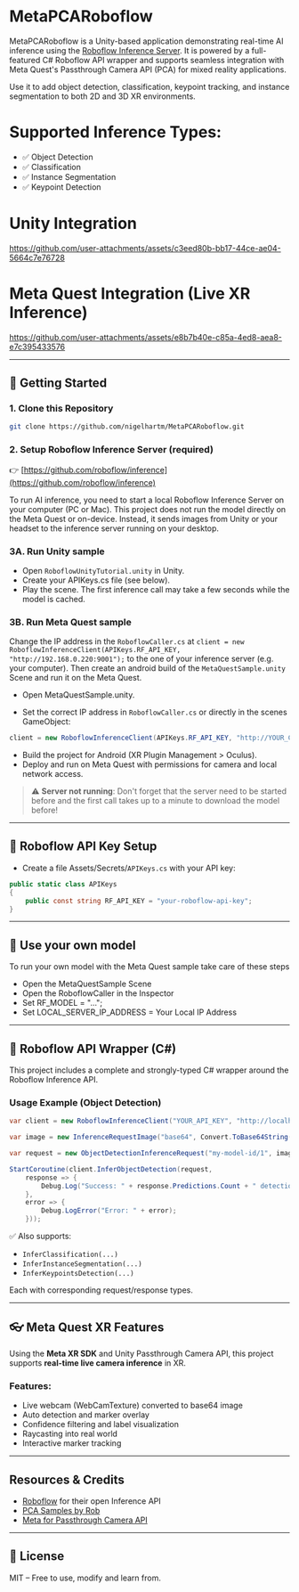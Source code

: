 ﻿# MetaPCARoboflow

MetaPCARoboflow is a Unity-based application demonstrating real-time AI inference using the [Roboflow Inference Server](https://github.com/roboflow/inference). It is powered by a full-featured C# Roboflow API wrapper and supports seamless integration with Meta Quest's Passthrough Camera API (PCA) for mixed reality applications.

Use it to add object detection, classification, keypoint tracking, and instance segmentation to both 2D and 3D XR environments.

# Supported Inference Types:
- ✅ Object Detection
- ✅ Classification
- ✅ Instance Segmentation
- ✅ Keypoint Detection

# Unity Integration



https://github.com/user-attachments/assets/c3eed80b-bb17-44ce-ae04-5664c7e76728



# Meta Quest Integration (Live XR Inference)



https://github.com/user-attachments/assets/e8b7b40e-c85a-4ed8-aea8-e7c395433576



---

## 🚀 Getting Started

### 1. Clone this Repository
```bash
git clone https://github.com/nigelhartm/MetaPCARoboflow.git
````

### 2. Setup Roboflow Inference Server (required)

👉 [https://github.com/roboflow/inference](https://github.com/roboflow/inference)

To run AI inference, you need to start a local Roboflow Inference Server on your computer (PC or Mac).
This project does not run the model directly on the Meta Quest or on-device. Instead, it sends images from Unity or your headset to the inference server running on your desktop.

### 3A. Run Unity sample

* Open `RoboflowUnityTutorial.unity` in Unity.
* Create your APIKeys.cs file (see below).
* Play the scene. The first inference call may take a few seconds while the model is cached.

### 3B. Run Meta Quest sample

Change the IP address in the `RoboflowCaller.cs` at `client = new RoboflowInferenceClient(APIKeys.RF_API_KEY, "http://192.168.0.220:9001");` to the one of your inference server (e.g. your computer).
Then create an android build of the `MetaQuestSample.unity` Scene and run it on the Meta Quest.


* Open MetaQuestSample.unity.

* Set the correct IP address in `RoboflowCaller.cs` or directly in the scenes GameObject:

```csharp
client = new RoboflowInferenceClient(APIKeys.RF_API_KEY, "http://YOUR_COMPUTER_IP:9001");
```

* Build the project for Android (XR Plugin Management > Oculus).
* Deploy and run on Meta Quest with permissions for camera and local network access.

> :warning: **Server not running**: Don't forget that the server need to be started before and the first call takes up to a minute to download the model before!

---

## 🔑 Roboflow API Key Setup

* Create a file Assets/Secrets/`APIKeys.cs` with your API key:

```csharp
public static class APIKeys
{
    public const string RF_API_KEY = "your-roboflow-api-key";
}
```

---

## 🚀 Use your own model
To run your own model with the Meta Quest sample take care of these steps

* Open the MetaQuestSample Scene
* Open the RoboflowCaller in the Inspector
* Set RF_MODEL = "...";
* Set LOCAL_SERVER_IP_ADDRESS = Your Local IP Address

---

## 🧠 Roboflow API Wrapper (C#)

This project includes a complete and strongly-typed C# wrapper around the Roboflow Inference API.

### Usage Example (Object Detection)

```csharp
var client = new RoboflowInferenceClient("YOUR_API_KEY", "http://localhost:9001");

var image = new InferenceRequestImage("base64", Convert.ToBase64String(myTexture.EncodeToPNG()));

var request = new ObjectDetectionInferenceRequest("my-model-id/1", image);

StartCoroutine(client.InferObjectDetection(request, 
    response => {
        Debug.Log("Success: " + response.Predictions.Count + " detections");
    },
    error => {
        Debug.LogError("Error: " + error);
    }));
```

✅ Also supports:
* `InferClassification(...)`
* `InferInstanceSegmentation(...)`
* `InferKeypointsDetection(...)`

Each with corresponding request/response types.

---

## 👓 Meta Quest XR Features

Using the **Meta XR SDK** and Unity Passthrough Camera API, this project supports **real-time live camera inference** in XR.

### Features:
* Live webcam (WebCamTexture) converted to base64 image
* Auto detection and marker overlay
* Confidence filtering and label visualization
* Raycasting into real world
* Interactive marker tracking

---

## Resources & Credits

* [Roboflow](https://roboflow.com) for their open Inference API
* <a href="https://github.com/xrdevrob/QuestCameraKit" title="">PCA Samples by Rob</a><br>
* <a href="https://github.com/oculus-samples/Unity-PassthroughCameraApiSamples/" title="">Meta for Passthrough Camera API</a><br>

---

## 📄 License
MIT – Free to use, modify and learn from.
